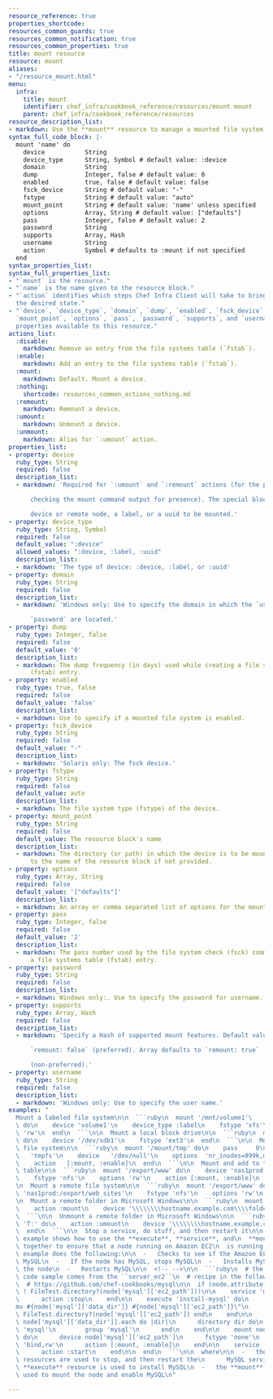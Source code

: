 ```yaml
---
resource_reference: true
properties_shortcode:
resources_common_guards: true
resources_common_notification: true
resources_common_properties: true
title: mount resource
resource: mount
aliases:
- "/resource_mount.html"
menu:
  infra:
    title: mount
    identifier: chef_infra/cookbook_reference/resources/mount mount
    parent: chef_infra/cookbook_reference/resources
resource_description_list:
- markdown: Use the **mount** resource to manage a mounted file system.
syntax_full_code_block: |-
  mount 'name' do
    device           String
    device_type      String, Symbol # default value: :device
    domain           String
    dump             Integer, false # default value: 0
    enabled          true, false # default value: false
    fsck_device      String # default value: "-"
    fstype           String # default value: "auto"
    mount_point      String # default value: 'name' unless specified
    options          Array, String # default value: ["defaults"]
    pass             Integer, false # default value: 2
    password         String
    supports         Array, Hash
    username         String
    action           Symbol # defaults to :mount if not specified
  end
syntax_properties_list:
syntax_full_properties_list:
- "`mount` is the resource."
- "`name` is the name given to the resource block."
- "`action` identifies which steps Chef Infra Client will take to bring the node into
  the desired state."
- "`device`, `device_type`, `domain`, `dump`, `enabled`, `fsck_device`, `fstype`,
  `mount_point`, `options`, `pass`, `password`, `supports`, and `username` are the
  properties available to this resource."
actions_list:
  :disable:
    markdown: Remove an entry from the file systems table (`fstab`).
  :enable:
    markdown: Add an entry to the file systems table (`fstab`).
  :mount:
    markdown: Default. Mount a device.
  :nothing:
    shortcode: resources_common_actions_nothing.md
  :remount:
    markdown: Remount a device.
  :umount:
    markdown: Unmount a device.
  :unmount:
    markdown: Alias for `:umount` action.
properties_list:
- property: device
  ruby_type: String
  required: false
  description_list:
  - markdown: 'Required for `:umount` and `:remount` actions (for the purpose of

      checking the mount command output for presence). The special block

      device or remote node, a label, or a uuid to be mounted.'
- property: device_type
  ruby_type: String, Symbol
  required: false
  default_value: ":device"
  allowed_values: ":device, :label, :uuid"
  description_list:
  - markdown: 'The type of device: :device, :label, or :uuid'
- property: domain
  ruby_type: String
  required: false
  description_list:
  - markdown: 'Windows only: Use to specify the domain in which the `username` and

      `password` are located.'
- property: dump
  ruby_type: Integer, false
  required: false
  default_value: '0'
  description_list:
  - markdown: The dump frequency (in days) used while creating a file systems table
      (fstab) entry.
- property: enabled
  ruby_type: true, false
  required: false
  default_value: 'false'
  description_list:
  - markdown: Use to specify if a mounted file system is enabled.
- property: fsck_device
  ruby_type: String
  required: false
  default_value: "-"
  description_list:
  - markdown: 'Solaris only: The fsck device.'
- property: fstype
  ruby_type: String
  required: false
  default_value: auto
  description_list:
  - markdown: The file system type (fstype) of the device.
- property: mount_point
  ruby_type: String
  required: false
  default_value: The resource block's name
  description_list:
  - markdown: The directory (or path) in which the device is to be mounted. Defaults
      to the name of the resource block if not provided.
- property: options
  ruby_type: Array, String
  required: false
  default_value: '["defaults"]'
  description_list:
  - markdown: An array or comma separated list of options for the mount.
- property: pass
  ruby_type: Integer, false
  required: false
  default_value: '2'
  description_list:
  - markdown: The pass number used by the file system check (fsck) command while creating
      a file systems table (fstab) entry.
- property: password
  ruby_type: String
  required: false
  description_list:
  - markdown: Windows only:. Use to specify the password for username.
- property: supports
  ruby_type: Array, Hash
  required: false
  description_list:
  - markdown: 'Specify a Hash of supported mount features. Default value:

      `remount: false` (preferred). Array defaults to `remount: true`

      (non-preferred).'
- property: username
  ruby_type: String
  required: false
  description_list:
  - markdown: 'Windows only: Use to specify the user name.'
examples: "
  Mount a labeled file system\n\n  ```ruby\n  mount '/mnt/volume1'\
  \ do\n    device 'volume1'\n    device_type :label\n    fstype 'xfs'\n    options\
  \ 'rw'\n  end\n  ```\n\n  Mount a local block drive\n\n  ```ruby\n  mount '/mnt/local'\
  \ do\n    device '/dev/sdb1'\n    fstype 'ext3'\n  end\n  ```\n\n  Mount a non-block\
  \ file system\n\n  ```ruby\n  mount '/mount/tmp' do\n    pass     0\n    fstype\
  \   'tmpfs'\n    device   '/dev/null'\n    options  'nr_inodes=999k,mode=755,size=500m'\n\
  \    action   [:mount, :enable]\n  end\n  ```\n\n  Mount and add to the file systems\
  \ table\n\n  ```ruby\n  mount '/export/www' do\n    device 'nas1prod:/export/web_sites'\n\
  \    fstype 'nfs'\n    options 'rw'\n    action [:mount, :enable]\n  end\n  ```\n\
  \n  Mount a remote file system\n\n  ```ruby\n  mount '/export/www' do\n    device\
  \ 'nas1prod:/export/web_sites'\n    fstype 'nfs'\n    options 'rw'\n  end\n  ```\n\
  \n  Mount a remote folder in Microsoft Windows\n\n  ```ruby\n  mount 'T:' do\n\
  \    action :mount\n    device '\\\\\\\\hostname.example.com\\\\folder'\n  end\n\
  \  ```\n\n  Unmount a remote folder in Microsoft Windows\n\n  ```ruby\n  mount\
  \ 'T:' do\n    action :umount\n    device '\\\\\\\\hostname.example.com\\\\D$'\n\
  \  end\n  ```\n\n  Stop a service, do stuff, and then restart it\n\n  The following\
  \ example shows how to use the **execute**, **service**, and\n  **mount** resources\
  \ together to ensure that a node running on Amazon EC2\n  is running MySQL. This\
  \ example does the following:\n\n  -   Checks to see if the Amazon EC2 node has\
  \ MySQL\n  -   If the node has MySQL, stops MySQL\n  -   Installs MySQL\n  -   Mounts\
  \ the node\n  -   Restarts MySQL\n\n  <!-- -->\n\n  ```ruby\n  # the following\
  \ code sample comes from the ``server_ec2``\n  # recipe in the following cookbook:\n\
  \  # https://github.com/chef-cookbooks/mysql\n\n  if (node.attribute?('ec2') &&\
  \ ! FileTest.directory?(node['mysql']['ec2_path']))\n\n    service 'mysql' do\n\
  \      action :stop\n    end\n\n    execute 'install-mysql' do\n      command \"\
  mv #{node['mysql']['data_dir']} #{node['mysql']['ec2_path']}\"\n      not_if do\
  \ FileTest.directory?(node['mysql']['ec2_path']) end\n    end\n\n    [node['mysql']['ec2_path'],\
  \ node['mysql']['data_dir']].each do |dir|\n      directory dir do\n        owner\
  \ 'mysql'\n        group 'mysql'\n      end\n    end\n\n    mount node['mysql']['data_dir']\
  \ do\n      device node['mysql']['ec2_path']\n      fstype 'none'\n      options\
  \ 'bind,rw'\n      action [:mount, :enable]\n    end\n\n    service 'mysql' do\n\
  \      action :start\n    end\n\n  end\n  ```\n\n  where\n\n  -   the two **service**\
  \ resources are used to stop, and then restart the\n      MySQL service\n  -   the\
  \ **execute** resource is used to install MySQL\n  -   the **mount** resource is\
  \ used to mount the node and enable MySQL\n"

---
```

